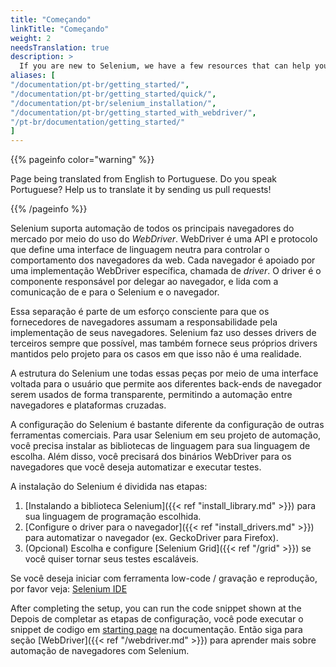 ```yaml
---
title: "Começando"
linkTitle: "Começando"
weight: 2
needsTranslation: true
description: >
  If you are new to Selenium, we have a few resources that can help you get up to speed right away.
aliases: [
"/documentation/pt-br/getting_started/", 
"/documentation/pt-br/getting_started/quick/",
"/documentation/pt-br/selenium_installation/",
"/documentation/pt-br/getting_started_with_webdriver/",
"/pt-br/documentation/getting_started/"
]
---
```


{{% pageinfo color="warning" %}}
<p class="lead">
   <i class="fas fa-language display-4"></i> 
   Page being translated from 
   English to Portuguese. Do you speak Portuguese? Help us to translate
   it by sending us pull requests!
</p>
{{% /pageinfo %}}

Selenium suporta automação de todos os principais navegadores do mercado
por meio do uso do _WebDriver_.
WebDriver é uma API e protocolo que define uma interface de linguagem neutra
para controlar o comportamento dos navegadores da web.
Cada navegador é apoiado por uma implementação WebDriver específica, chamada de *driver*.
O driver é o componente responsável por delegar ao navegador,
e lida com a comunicação de e para o Selenium e o navegador.

Essa separação é parte de um esforço consciente para que os fornecedores de navegadores
assumam a responsabilidade pela implementação de seus navegadores.
Selenium faz uso desses drivers de terceiros sempre que possível,
mas também fornece seus próprios drivers mantidos pelo projeto
para os casos em que isso não é uma realidade.

A estrutura do Selenium une todas essas peças
por meio de uma interface voltada para o usuário que permite aos diferentes back-ends de navegador
serem usados de forma transparente,
permitindo a automação entre navegadores e plataformas cruzadas.

A configuração do Selenium é bastante diferente da configuração de outras ferramentas comerciais.
Para usar Selenium em seu projeto de automação, você precisa instalar as
bibliotecas de linguagem para sua linguagem de escolha. Além disso, você precisará dos
binários WebDriver para os navegadores que você deseja automatizar e executar testes.


A instalação do Selenium é dividida nas etapas:

1. [Instalando a biblioteca Selenium]({{< ref "install_library.md" >}}) para sua linguagem de programação escolhida.
2. [Configure o driver para o navegador]({{< ref "install_drivers.md" >}}) para automatizar o navegador (ex. GeckoDriver para Firefox).
4. (Opcional) Escolha e configure [Selenium Grid]({{< ref "/grid" >}}) se você quiser tornar seus testes escaláveis.

Se você deseja iniciar com ferramenta low-code / gravação e reprodução, por favor veja:
[Selenium IDE](https://selenium.dev/selenium-ide)

After completing the setup, you can run the code snippet shown at the 
Depois de completar as etapas de configuração, você pode executar o snippet de codigo em
[starting page](/pt-br/documentation) na documentação. Então siga para seção
[WebDriver]({{< ref "/webdriver.md" >}}) para aprender mais sobre automação de navegadores com Selenium.
